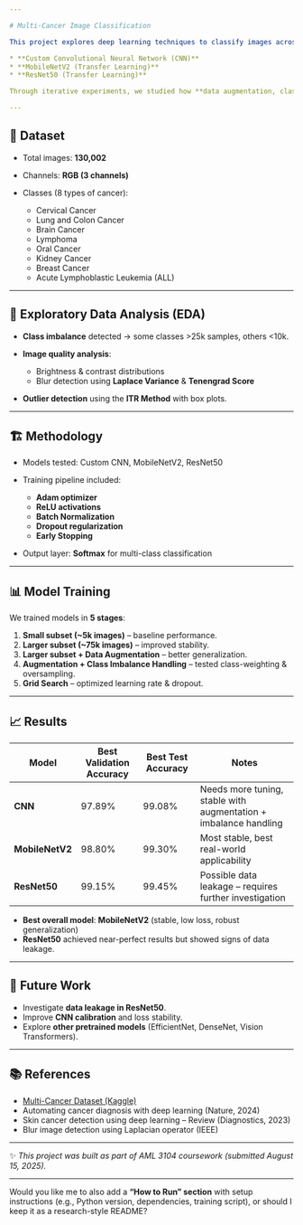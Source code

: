 ```yaml
---

# Multi-Cancer Image Classification

This project explores deep learning techniques to classify images across **8 types of cancer** using three model architectures:

* **Custom Convolutional Neural Network (CNN)**
* **MobileNetV2 (Transfer Learning)**
* **ResNet50 (Transfer Learning)**

Through iterative experiments, we studied how **data augmentation, class imbalance handling, and hyperparameter tuning** impact model performance.

---
```


## 📂 Dataset

* Total images: **130,002**
* Channels: **RGB (3 channels)**
* Classes (8 types of cancer):

  * Cervical Cancer
  * Lung and Colon Cancer
  * Brain Cancer
  * Lymphoma
  * Oral Cancer
  * Kidney Cancer
  * Breast Cancer
  * Acute Lymphoblastic Leukemia (ALL)

---

## 🔬 Exploratory Data Analysis (EDA)

* **Class imbalance** detected → some classes >25k samples, others <10k.
* **Image quality analysis**:

  * Brightness & contrast distributions
  * Blur detection using **Laplace Variance** & **Tenengrad Score**
* **Outlier detection** using the **ITR Method** with box plots.

---

## 🏗️ Methodology

* Models tested: Custom CNN, MobileNetV2, ResNet50
* Training pipeline included:

  * **Adam optimizer**
  * **ReLU activations**
  * **Batch Normalization**
  * **Dropout regularization**
  * **Early Stopping**
* Output layer: **Softmax** for multi-class classification

---

## 📊 Model Training

We trained models in **5 stages**:

1. **Small subset (\~5k images)** – baseline performance.
2. **Larger subset (\~75k images)** – improved stability.
3. **Larger subset + Data Augmentation** – better generalization.
4. **Augmentation + Class Imbalance Handling** – tested class-weighting & oversampling.
5. **Grid Search** – optimized learning rate & dropout.

---

## 📈 Results

| Model           | Best Validation Accuracy | Best Test Accuracy | Notes                                                            |
| --------------- | ------------------------ | ------------------ | ---------------------------------------------------------------- |
| **CNN**         | 97.89%                   | 99.08%             | Needs more tuning, stable with augmentation + imbalance handling |
| **MobileNetV2** | 98.80%                   | 99.30%             | Most stable, best real-world applicability                       |
| **ResNet50**    | 99.15%                   | 99.45%             | Possible data leakage – requires further investigation           |

* **Best overall model**: **MobileNetV2** (stable, low loss, robust generalization)
* **ResNet50** achieved near-perfect results but showed signs of data leakage.

---

## 🚀 Future Work

* Investigate **data leakage in ResNet50**.
* Improve **CNN calibration** and loss stability.
* Explore **other pretrained models** (EfficientNet, DenseNet, Vision Transformers).

---

## 📚 References

* [Multi-Cancer Dataset (Kaggle)](https://www.kaggle.com/datasets/obulisainaren/multi-cancer)
* Automating cancer diagnosis with deep learning (Nature, 2024)
* Skin cancer detection using deep learning – Review (Diagnostics, 2023)
* Blur image detection using Laplacian operator (IEEE)


---

✨ *This project was built as part of AML 3104 coursework (submitted August 15, 2025).*

---

Would you like me to also add a **“How to Run” section** with setup instructions (e.g., Python version, dependencies, training script), or should I keep it as a research-style README?
